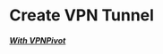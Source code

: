 # Create VPN Tunnel
##### [With VPNPivot](../../Tools/VPN/VPNPivot/README.md#Create-VPN-tunnel-to-bypass-firewalls)
